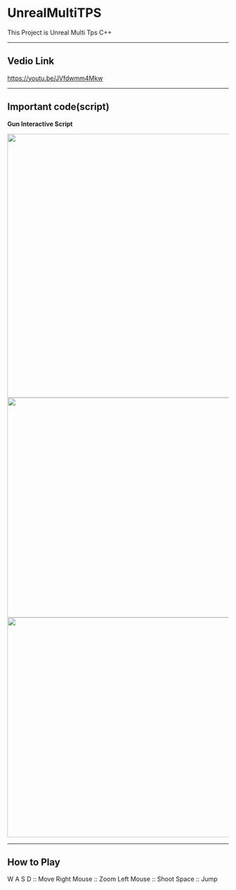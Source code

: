 # UnrealMultiTPS
  This Project is Unreal Multi Tps C++


------------  

## Vedio Link

https://youtu.be/JVfdwmm4Mkw

------------  
## Important code(script)
__Gun Interactive Script__

<center><img src="https://user-images.githubusercontent.com/37068148/69478911-1b2cc680-0e3b-11ea-8a4d-90ee50204be7.PNG" width="600" height="600"></center>
<center><img src="https://user-images.githubusercontent.com/37068148/69478914-1e27b700-0e3b-11ea-8c13-18e3301db08e.PNG" width="600" height="500"></center>
<center><img src="https://user-images.githubusercontent.com/37068148/69478915-1e27b700-0e3b-11ea-9860-5ca9fa14d86d.PNG" width="600" height="500"></center>


  ------------
## How to Play

W A S D :: Move
Right Mouse :: Zoom
Left Mouse :: Shoot
Space :: Jump
